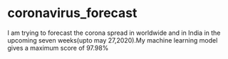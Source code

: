 # coronavirus_forecast
I am trying to forecast the corona spread in worldwide and in India in the upcoming seven weeks(upto may 27,2020).My machine learning model gives a maximum score of 97.98% 
